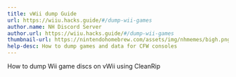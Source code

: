 ```yaml
---
title: vWii dump Guide
url: https://wiiu.hacks.guide/#/dump-wii-games
author.name: NH Discord Server
author.url: https://wiiu.hacks.guide/#/dump-wii-games
thumbnail-url: https://nintendohomebrew.com/assets/img/nhmemes/bigh.png
help-desc: How to dump games and data for CFW consoles
---
```


How to dump Wii game discs on vWii using CleanRip
